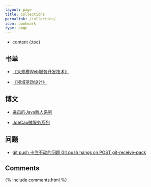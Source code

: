 ```yaml
---
layout: page
title: Collections
permalink: /collection/
icon: bookmark
type: page
---
```


* content
{:toc}





## 书单

* [《大规模Web服务开发技术》](https://book.douban.com/subject/6758780/)

* [《领域驱动设计》](https://book.douban.com/subject/26819666/)

## 博文

* [进击的Java新人系列](https://zhuanlan.zhihu.com/p/24393775?refer=hinus)

* [JoeCao微服务系列](https://github.com/JoeCao/JoeCao.github.io/issues/3)


## 问题

* [git push 卡住不动的问题 Git push hangs on POST git-receive-pack](https://stackoverflow.com/questions/10790232/hanging-at-post-git-receive-pack-chunked)


## Comments

{% include comments.html %}
